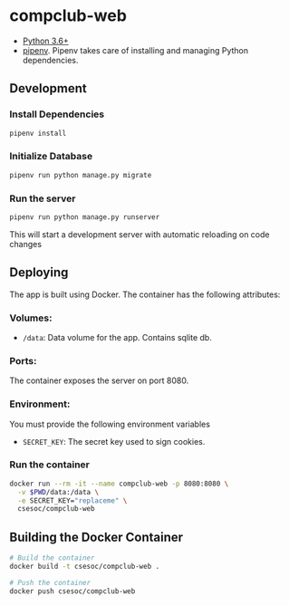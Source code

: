 # compclub-web

- [Python 3.6+](https://python.org)
- [pipenv](https://github.com/pypa/pipenv). Pipenv takes care of installing and managing Python dependencies.

## Development

### Install Dependencies

```sh
pipenv install
```

### Initialize Database
```sh
pipenv run python manage.py migrate
```

### Run the server
```sh
pipenv run python manage.py runserver
```

This will start a development server with automatic reloading on code changes

## Deploying 

The app is built using Docker. The container has the following attributes:

### Volumes:
 - `/data`: Data volume for the app. Contains sqlite db.

### Ports:
The container exposes the server on port 8080.

### Environment:
You must provide the following environment variables

 - `SECRET_KEY`: The secret key used to sign cookies.

### Run the container 

```sh
docker run --rm -it --name compclub-web -p 8080:8080 \
  -v $PWD/data:/data \
  -e SECRET_KEY="replaceme" \
  csesoc/compclub-web
```

## Building the Docker Container
```sh
# Build the container
docker build -t csesoc/compclub-web .

# Push the container
docker push csesoc/compclub-web
```
